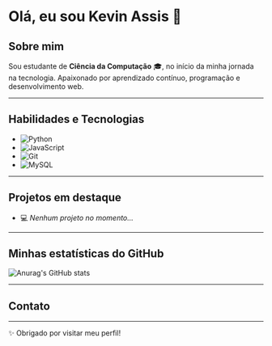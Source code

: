 # Olá, eu sou Kevin Assis 👋

## Sobre mim
Sou estudante de **Ciência da Computação** 🎓, no início da minha jornada na tecnologia. Apaixonado por aprendizado contínuo, programação e desenvolvimento web.

---

## Habilidades e Tecnologias
- ![Python](https://img.shields.io/badge/-Python-3776AB?style=flat&logo=python&logoColor=white)
- ![JavaScript](https://img.shields.io/badge/-JavaScript-F7DF1E?style=flat&logo=javascript&logoColor=black)
- ![Git](https://img.shields.io/badge/-Git-F05032?style=flat&logo=git&logoColor=white)
- ![MySQL](https://img.shields.io/badge/-MySQL-4479A1?style=flat&logo=mysql&logoColor=white)

---

## Projetos em destaque
- 💻 *Nenhum projeto no momento...*

---

## Minhas estatísticas do GitHub

![Anurag's GitHub stats](https://github-readme-stats.vercel.app/api?username=lxckkyz&show_icons=true&theme=radical&hide_border=true)

---

## Contato
<!--
[![LinkedIn](https://img.shields.io/badge/-LinkedIn-0A66C2?style=flat&logo=linkedin&logoColor=white)](https://linkedin.com/in/seu-linkedin)  
[![Twitter](https://img.shields.io/badge/-Twitter-1DA1F2?style=flat&logo=twitter&logoColor=white)](https://twitter.com/seu-twitter)  
[![Gmail](https://img.shields.io/badge/-Email-D14836?style=flat&logo=gmail&logoColor=white)](mailto:seu-email@email.com)
-->

---

✨ Obrigado por visitar meu perfil!
